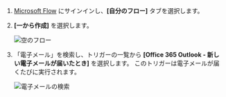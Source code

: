 1. [Microsoft Flow](https://flow.microsoft.com) にサインインし、**[自分のフロー]** タブを選択します。
2. **[一から作成]** を選択します。
   
    ![空のフロー](includes/media/email-triggers/email-triggers-create-blank.png)
3. 「電子メール」を検索し、トリガーの一覧から **[Office 365 Outlook - 新しい電子メールが届いたとき]** を選択します。 このトリガーは電子メールが届くたびに実行されます。
   
    ![電子メールの検索](includes/media/email-triggers/email-triggers-1.png)

